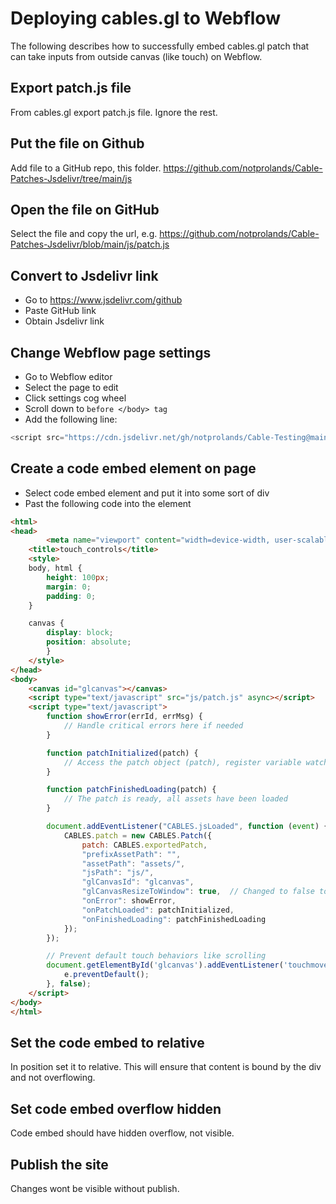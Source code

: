 # Deploying cables.gl to Webflow

The following describes how to successfully embed cables.gl patch that can take inputs from outside canvas (like touch) on Webflow.

## Export patch.js file

From cables.gl export patch.js file. Ignore the rest.

## Put the file on Github

Add file to a GitHub repo, this folder.
https://github.com/notprolands/Cable-Patches-Jsdelivr/tree/main/js

## Open the file on GitHub

Select the file and copy the url, e.g. 
https://github.com/notprolands/Cable-Patches-Jsdelivr/blob/main/js/patch.js

## Convert to Jsdelivr link

 - Go to https://www.jsdelivr.com/github
 - Paste GitHub link
 - Obtain Jsdelivr link

## Change Webflow page settings

 - Go to Webflow editor
 - Select the page to edit
 - Click settings cog wheel
 - Scroll down to `before </body> tag`
 - Add the following line:

```js
<script src="https://cdn.jsdelivr.net/gh/notprolands/Cable-Testing@main/js/patch.js"></script>
```

## Create a code embed element on page

 - Select code embed element and put it into some sort of div
 - Past the following code into the element


```html
<html>
<head>
		<meta name="viewport" content="width=device-width, user-scalable=no, initial-scale=1">
    <title>touch_controls</title>
    <style>
    body, html {
        height: 100px;
        margin: 0;
        padding: 0;
    }

    canvas {
        display: block;
        position: absolute;
		}
    </style>
</head>
<body>
    <canvas id="glcanvas"></canvas>
    <script type="text/javascript" src="js/patch.js" async></script>
    <script type="text/javascript">
        function showError(errId, errMsg) {
            // Handle critical errors here if needed
        }

        function patchInitialized(patch) {
            // Access the patch object (patch), register variable watchers, etc.
        }

        function patchFinishedLoading(patch) {
            // The patch is ready, all assets have been loaded
        }

        document.addEventListener("CABLES.jsLoaded", function (event) {
            CABLES.patch = new CABLES.Patch({
                patch: CABLES.exportedPatch,
                "prefixAssetPath": "",
                "assetPath": "assets/",
                "jsPath": "js/",
                "glCanvasId": "glcanvas",
                "glCanvasResizeToWindow": true,  // Changed to false to ensure it respects div dimensions
                "onError": showError,
                "onPatchLoaded": patchInitialized,
                "onFinishedLoading": patchFinishedLoading
            });
        });

        // Prevent default touch behaviors like scrolling
        document.getElementById('glcanvas').addEventListener('touchmove', function(e) {
            e.preventDefault();
        }, false);
    </script>
</body>
</html>
```

## Set the code embed to relative

In position set it to relative. This will ensure that content is bound by the div and not overflowing.

## Set code embed overflow hidden

Code embed should have hidden overflow, not visible.

## Publish the site

Changes wont be visible without publish.
<!--stackedit_data:
eyJoaXN0b3J5IjpbODM5NDI4NDcyLDE5NTc1ODg3NF19
-->